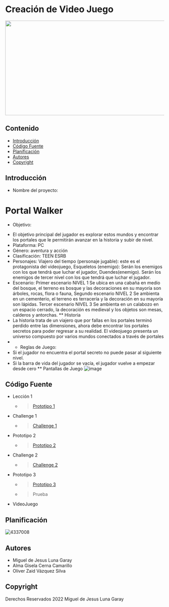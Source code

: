 # Creación de Video Juego
<p align="center">
    <img src="https://wallpapers.com/images/featured/juegos-indie-pusr8rco8kl3irzi.jpg" alt="Logo" width=1200 height=300>

 


## Contenido

- [Introducción](#introducción)
- [Código Fuente](#código-fuente)
- [Planificación](#planificación)
- [Autores](#autores)
- [Copyright](#copyright)


## Introducción

* Nombre del proyecto:
# Portal Walker
* Objetivo:
- El objetivo principal del jugador es explorar estos mundos y encontrar los portales que le permitirán avanzar en la historia y subir de nivel.
- Plataforma: PC
- Género: aventura y acción
- Clasificación: TEEN ESRB
- Personajes: Viajero del tiempo (personaje jugable): este es el protagonista del videojuego, Esqueletos (enemigo): Serán los enemigos con los que tendrá que luchar el jugador, Duendes(enemigo). Serán los enemigos de tercer nivel con los que tendrá que luchar el jugador.
- Escenario: Primer escenario  NIVEL 1 Se ubica en una cabaña en medio del bosque, el terreno es bosque y las decoraciones en su mayoría son árboles, rocas, flora o fauna, Segundo  escenario  NIVEL 2 Se ambienta en un cementerio, el terreno es terracería y la decoración en su mayoría son lápidas. Tercer  escenario  NIVEL 3 Se ambienta en un calabozo en un espacio cerrado, la decoración es medieval y los objetos son mesas, calderos y antorchas.
  ** Historia
- La historia trata de un viajero que por fallas en los portales terminó perdido entre las dimensiones, ahora debe encontrar los portales secretos para poder regresar a su realidad. El videojuego presenta un universo compuesto por varios mundos conectados a través de portales
-
  * Reglas de Juego:
- Si el jugador no encuentra el portal secreto no puede pasar al siguiente nivel.
- Si la barra de vida del jugador se vacía, el jugador vuelve a empezar desde cero
** Pantallas de Juego
![image](https://github.com/user-attachments/assets/41b26e71-88ce-4ea7-9d75-38914f73e8aa)


## Código Fuente

* Lección 1
  * >  <a href="">Prototipo 1</a>
* Challenge 1
  * >  <a href="https://drive.google.com/file/d/11kFGJDy_etCiP7dCNBik-ZmwWEEY3RKS/view?usp=drive_link">Challenge 1</a>
* Prototipo 2
  * >  <a href="https://drive.google.com/file/d/18UjhSfKd0Y1oxw8_7ZXGOgIPwQZAq3AK/view?usp=drive_link">Prototipo 2</a>
* Challenge 2
  * > <a href="">Challenge 2</a>
* Prototipo 3
  * > <a href="https://drive.google.com/file/d/1MiER_Ss-RNnXHqOWTujCMMExQ6XuHK3K/view?usp=drive_link">Prototipo 3</a>
  * > Prueba
* VideoJuego

## Planificación

![4337008](https://user-images.githubusercontent.com/8560750/195951617-083a7e4d-323d-47b5-8e5e-529ded31bc06.jpg)

## Autores
* Miguel de Jesus Luna Garay
* Alma Gisela Cerna Camarillo
* Oliver Zaid Vázquez Silva

## Copyright
Derechos Reservados 2022
Miguel de Jesus Luna Garay

